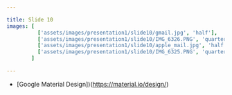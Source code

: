 ```yaml
---

title: Slide 10
images: [
          ['assets/images/presentation1/slide10/gmail.jpg', 'half'],
          ['assets/images/presentation1/slide10/IMG_6326.PNG', 'quarter'],
          ['assets/images/presentation1/slide10/apple_mail.jpg', 'half'],
          ['assets/images/presentation1/slide10/IMG_6325.PNG', 'quarter']
        ]

---
```


- [Google Material Design])(https://material.io/design/)